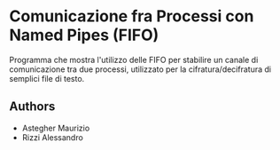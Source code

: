 # Comunicazione fra Processi con Named Pipes (FIFO)

Programma che mostra l'utilizzo delle FIFO per stabilire un canale di comunicazione tra due processi, utilizzato per la cifratura/decifratura di semplici file di testo.

## Authors

* Astegher Maurizio
* Rizzi Alessandro
